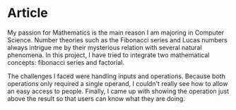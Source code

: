 # Article
My passion for Mathematics is the main reason I am majoring in Computer Science. Number theories such as the Fibonacci series and Lucas numbers always intrigue me by their mysterious relation with several natural phenomena. In this project, I have tried to integrate two mathematical concepts: fibonacci series and factorial.

The challenges I faced were handling inputs and operations. Because both operations only required a single operand, I couldn't really see how to allow an easy access to people. Finally, I came up with showing the operation just above the result so that users can know what they are doing.

